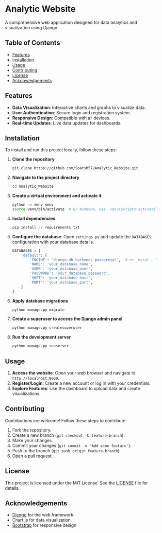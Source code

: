 # Analytic Website

A comprehensive web application designed for data analytics and visualization using Django.

## Table of Contents
- [Features](#features)
- [Installation](#installation)
- [Usage](#usage)
- [Contributing](#contributing)
- [License](#license)
- [Acknowledgements](#acknowledgements)

## Features

- **Data Visualization**: Interactive charts and graphs to visualize data.
- **User Authentication**: Secure login and registration system.
- **Responsive Design**: Compatible with all devices.
- **Real-time Updates**: Live data updates for dashboards.

## Installation

To install and run this project locally, follow these steps:

1. **Clone the repository**
    ```sh
    git clone https://github.com/Sparsh57/Analytic_Website.git
    ```
2. **Navigate to the project directory**
    ```sh
    cd Analytic_Website
    ```
3. **Create a virtual environment and activate it**
    ```sh
    python -m venv venv
    source venv/bin/activate  # On Windows, use `venv\Scripts\activate`
    ```
4. **Install dependencies**
    ```sh
    pip install -r requirements.txt
    ```
5. **Configure the database**: Open `settings.py` and update the `DATABASES` configuration with your database details.
    ```python
    DATABASES = {
        'default': {
            'ENGINE': 'django.db.backends.postgresql',  # or 'mysql', 'sqlite3', 'oracle'
            'NAME': 'your_database_name',
            'USER': 'your_database_user',
            'PASSWORD': 'your_database_password',
            'HOST': 'your_database_host',
            'PORT': 'your_database_port',
        }
    }
    ```
6. **Apply database migrations**
    ```sh
    python manage.py migrate
    ```
7. **Create a superuser to access the Django admin panel**
    ```sh
    python manage.py createsuperuser
    ```
8. **Run the development server**
    ```sh
    python manage.py runserver
    ```

## Usage

1. **Access the website**: Open your web browser and navigate to `http://localhost:8000`.
2. **Register/Login**: Create a new account or log in with your credentials.
3. **Explore Features**: Use the dashboard to upload data and create visualizations.

## Contributing

Contributions are welcome! Follow these steps to contribute:

1. Fork the repository.
2. Create a new branch (`git checkout -b feature-branch`).
3. Make your changes.
4. Commit your changes (`git commit -m 'Add some feature'`).
5. Push to the branch (`git push origin feature-branch`).
6. Open a pull request.

## License

This project is licensed under the MIT License. See the [LICENSE](LICENSE) file for details.

## Acknowledgements

- [Django](https://www.djangoproject.com/) for the web framework.
- [Chart.js](https://www.chartjs.org/) for data visualization.
- [Bootstrap](https://getbootstrap.com/) for responsive design.

